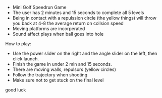 - Mini Golf Speedrun Game
- The user has 2 minutes and 15 seconds to complete all 5 levels
- Being in contact with a repulssion circle (the yellow things) will throw you back at 4-8 the average return on collsion speed
- Moving platforms are incorperated
- Sound affect plays when ball goes into hole


How to play:
- Use the power slider on the right and the angle slider on the left, then click launch.
- Finish the game in under 2 min and 15 seconds.
- There are moving walls, repulsors (yellow circles)
- Follow the trajectory when shooting
- Make sure not to get stuck on the final level

good luck
